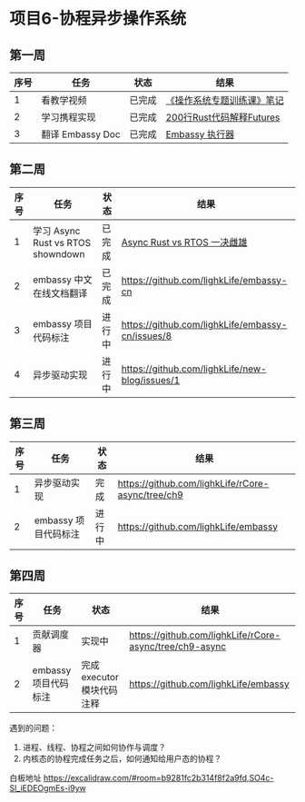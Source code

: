 # 项目6-协程异步操作系统

## 第一周
| 序号  | 任务  | 状态  | 结果  |
| --- | --- | --- | --- |
| 1   | 看教学视频 | 已完成 |  [《操作系统专题训练课》笔记](https://github.com/lighkLife/new-blog/blob/main/%E3%80%8A%E6%93%8D%E4%BD%9C%E7%B3%BB%E7%BB%9F%E4%B8%93%E9%A2%98%E8%AE%AD%E7%BB%83%E8%AF%BE%E3%80%8B%E7%AC%94%E8%AE%B0.md)   |
| 2   | 学习携程实现 | 已完成 | [200行Rust代码解释Futures](https://github.com/lighkLife/new-blog/blob/main/200%E8%A1%8CRust%E4%BB%A3%E7%A0%81%E8%A7%A3%E9%87%8AFutures.md) |
| 3   | 翻译 Embassy Doc | 已完成 | [Embassy 执行器](https://github.com/lighkLife/new-blog/blob/main/Embassy%E6%89%A7%E8%A1%8C%E5%99%A8.md) |

## 第二周

| 序号  | 任务  | 状态  | 结果  |
| --- | --- | --- | --- |
| 1   | 学习 Async Rust vs RTOS showndown | 已完成 |  [Async Rust vs RTOS 一决雌雄](https://github.com/lighkLife/new-blog/blob/main/Async%20Rust%20vs%20RTOS%20%E4%B8%80%E5%86%B3%E9%9B%8C%E9%9B%84.md)|
| 2   | embassy 中文在线文档翻译 | 已完成 | https://github.com/lighkLife/embassy-cn |
| 3   | embassy 项目代码标注 | 进行中 | https://github.com/lighkLife/embassy-cn/issues/8 |
| 4   | 异步驱动实现 | 进行中 | https://github.com/lighkLife/new-blog/issues/1 |

## 第三周
| 序号  | 任务  | 状态  | 结果  |
| --- | --- | --- | --- |
| 1   | 异步驱动实现 | 完成 | https://github.com/lighkLife/rCore-async/tree/ch9 |
| 2   | embassy 项目代码标注 | 进行中 | https://github.com/lighkLife/embassy |


## 第四周
| 序号  | 任务  | 状态  | 结果  |
| --- | --- | --- | --- |
| 1   | 贡献调度器 | 实现中  | https://github.com/lighkLife/rCore-async/tree/ch9-async |
| 2   | embassy 项目代码标注 | 完成 executor 模块代码注释 | https://github.com/lighkLife/embassy |

遇到的问题：
1. 进程、线程、协程之间如何协作与调度？
2. 内核态的协程完成任务之后，如何通知给用户态的协程？


白板地址
https://excalidraw.com/#room=b9281fc2b314f8f2a9fd,SO4c-Sl_iEDEOgmEs-i9yw
